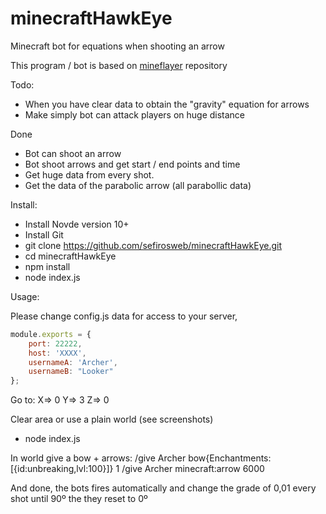 # minecraftHawkEye
Minecraft bot for equations when shooting an arrow

This program / bot is based on <a href="https://github.com/PrismarineJS/mineflayer" target="_blank">mineflayer</a> repository

Todo:
- When you have clear data to obtain the "gravity" equation for arrows
- Make simply bot can attack players on huge distance

Done
- Bot can shoot an arrow
- Bot shoot arrows and get start / end points and time
- Get huge data from every shot.
- Get the data of the parabolic arrow (all parabollic data)

Install:
- Install Novde version 10+
- Install Git
- git clone https://github.com/sefirosweb/minecraftHawkEye.git
- cd minecraftHawkEye
- npm install
- node index.js

Usage:

Please change config.js data for access to your server,

```js
module.exports = {
    port: 22222,
    host: 'XXXX',
    usernameA: 'Archer',
    usernameB: "Looker"
};
```
Go to:
X=> 0
Y=> 3
Z=> 0

Clear area or use a plain world (see screenshots)

- node index.js

In world give a bow + arrows:
/give Archer bow{Enchantments:[{id:unbreaking,lvl:100}]} 1
/give Archer minecraft:arrow 6000

And done, the bots fires automatically and change the grade of 0,01 every shot until 90º the they reset to 0º
